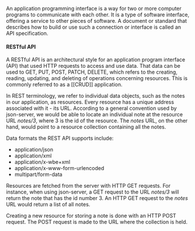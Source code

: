An application programming interface is a way for two or more computer programs to communicate with each other. It is a type of software interface, offering a service to other pieces of software. A document or standard that describes how to build or use such a connection or interface is called an API specification.

#### RESTful API
A RESTful API is an architectural style for an application program interface (API) that used HTTP requests to access and use data. That data can be used to GET, PUT, POST, PATCH, DELETE, which refers to the creating, reading, updating, and deleting of operations concerning resources. This is commonly referred to as a [[CRUD]] application.

In REST terminology, we refer to individual data objects, such as the notes in our application, as resources. Every resource has a unique address associated with it - its URL. According to a general convention used by json-server, we would be able to locate an individual note at the resource URL _notes/3_, where 3 is the id of the resource. The _notes_ URL, on the other hand, would point to a resource collection containing all the notes.

Data formats the REST API supports include:

- application/json
- application/xml
- application/x-wbe+xml
- application/x-www-form-urlencoded
- multipart/form-data

Resources are fetched from the server with HTTP GET requests. For instance, when using json-server, a GET request to the URL *notes/3* will return the note that has the id number 3. An HTTP GET request to the *notes* URL would return a list of all notes.

Creating a new resource for storing a note is done with an HTTP POST request. The POST request is made to the URL where the collection is held.

